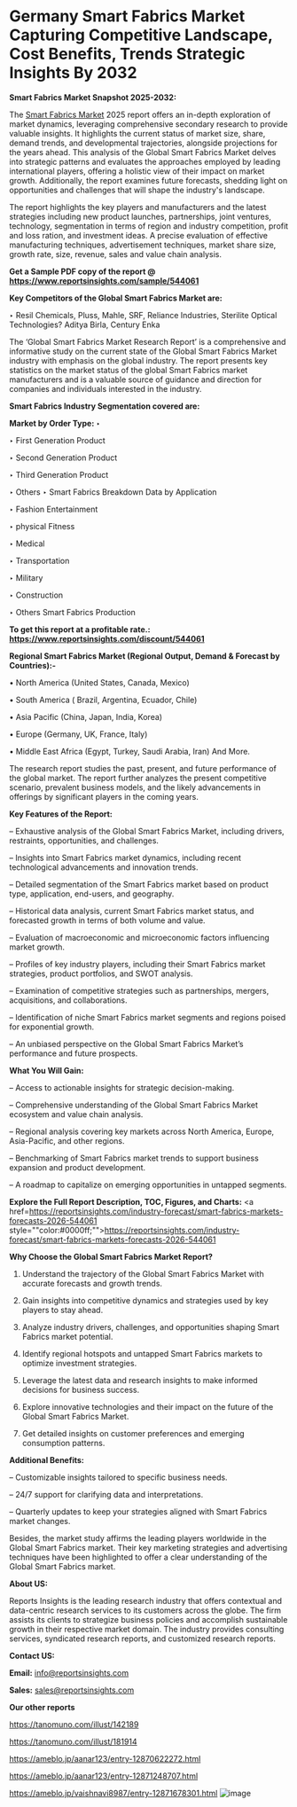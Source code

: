 # Germany Smart Fabrics Market Capturing Competitive Landscape, Cost Benefits, Trends Strategic Insights By 2032

<strong>Smart Fabrics Market Snapshot 2025-2032:</strong>

The <a href=https://www.reportsinsights.com/sample/544061>Smart Fabrics Market</a> 2025 report offers an in-depth exploration of market dynamics, leveraging comprehensive secondary research to provide valuable insights. It highlights the current status of market size, share, demand trends, and developmental trajectories, alongside projections for the years ahead. This analysis of the Global Smart Fabrics Market delves into strategic patterns and evaluates the approaches employed by leading international players, offering a holistic view of their impact on market growth. Additionally, the report examines future forecasts, shedding light on opportunities and challenges that will shape the industry's landscape.

The report highlights the key players and manufacturers and the latest strategies including new product launches, partnerships, joint ventures, technology, segmentation in terms of region and industry competition, profit and loss ration, and investment ideas. A precise evaluation of effective manufacturing techniques, advertisement techniques, market share size, growth rate, size, revenue, sales and value chain analysis.

<strong>Get a Sample PDF copy of the report @ <a href=https://www.reportsinsights.com/sample/544061 style=color:#0000ff;>https://www.reportsinsights.com/sample/544061</a></strong>

<strong>Key Competitors of the Global Smart Fabrics Market are:</strong>

‣ Resil Chemicals, Pluss, Mahle, SRF, Reliance Industries, Sterilite Optical Technologies? Aditya Birla, Century Enka

The ‘Global Smart Fabrics Market Research Report’ is a comprehensive and informative study on the current state of the Global Smart Fabrics Market industry with emphasis on the global industry. The report presents key statistics on the market status of the global Smart Fabrics market manufacturers and is a valuable source of guidance and direction for companies and individuals interested in the industry.

<strong>Smart Fabrics Industry Segmentation covered are:</strong>

<strong>Market by Order Type: </strong>
‣ 

‣ First Generation Product

‣ Second Generation Product

‣ Third Generation Product

‣ Others
‣ Smart Fabrics Breakdown Data by Application

‣ Fashion Entertainment

‣ physical Fitness

‣ Medical

‣ Transportation

‣ Military

‣ Construction

‣ Others
Smart Fabrics Production

<strong>To get this report at a profitable rate.: <a href=https://www.reportsinsights.com/discount/544061 style=color:#0000ff;>https://www.reportsinsights.com/discount/544061</a></strong>

<strong>Regional Smart Fabrics Market (Regional Output, Demand &amp; Forecast by Countries):-</strong>

• North America (United States, Canada, Mexico)

• South America ( Brazil, Argentina, Ecuador, Chile)

• Asia Pacific (China, Japan, India, Korea)

• Europe (Germany, UK, France, Italy)

• Middle East Africa (Egypt, Turkey, Saudi Arabia, Iran) And More.

The research report studies the past, present, and future performance of the global market. The report further analyzes the present competitive scenario, prevalent business models, and the likely advancements in offerings by significant players in the coming years.

<strong>Key Features of the Report:</strong>

– Exhaustive analysis of the Global Smart Fabrics Market, including drivers, restraints, opportunities, and challenges.

– Insights into Smart Fabrics market dynamics, including recent technological advancements and innovation trends.

– Detailed segmentation of the Smart Fabrics market based on product type, application, end-users, and geography.

– Historical data analysis, current Smart Fabrics market status, and forecasted growth in terms of both volume and value.

– Evaluation of macroeconomic and microeconomic factors influencing market growth.

– Profiles of key industry players, including their Smart Fabrics market strategies, product portfolios, and SWOT analysis.

– Examination of competitive strategies such as partnerships, mergers, acquisitions, and collaborations.

– Identification of niche Smart Fabrics market segments and regions poised for exponential growth.

– An unbiased perspective on the Global Smart Fabrics Market’s performance and future prospects.

<strong>What You Will Gain:</strong>

– Access to actionable insights for strategic decision-making.

– Comprehensive understanding of the Global Smart Fabrics Market ecosystem and value chain analysis.

– Regional analysis covering key markets across North America, Europe, Asia-Pacific, and other regions.

– Benchmarking of Smart Fabrics market trends to support business expansion and product development.

– A roadmap to capitalize on emerging opportunities in untapped segments.

<strong>Explore the Full Report Description, TOC, Figures, and Charts:</strong>
<a href=https://reportsinsights.com/industry-forecast/smart-fabrics-markets-forecasts-2026-544061 style=""color:#0000ff;"">https://reportsinsights.com/industry-forecast/smart-fabrics-markets-forecasts-2026-544061</a>

<strong>Why Choose the Global Smart Fabrics Market Report?</strong>

1. Understand the trajectory of the Global Smart Fabrics Market with accurate forecasts and growth trends.

2. Gain insights into competitive dynamics and strategies used by key players to stay ahead.

3. Analyze industry drivers, challenges, and opportunities shaping Smart Fabrics market potential.

4. Identify regional hotspots and untapped Smart Fabrics markets to optimize investment strategies.

5. Leverage the latest data and research insights to make informed decisions for business success.

6. Explore innovative technologies and their impact on the future of the Global Smart Fabrics Market.

7. Get detailed insights on customer preferences and emerging consumption patterns.

<strong>Additional Benefits:</strong>

– Customizable insights tailored to specific business needs.

– 24/7 support for clarifying data and interpretations.

– Quarterly updates to keep your strategies aligned with Smart Fabrics market changes.

Besides, the market study affirms the leading players worldwide in the Global Smart Fabrics market. Their key marketing strategies and advertising techniques have been highlighted to offer a clear understanding of the Global Smart Fabrics market.

<strong><strong>About US</strong>:</strong>

Reports Insights is the leading research industry that offers contextual and data-centric research services to its customers across the globe. The firm assists its clients to strategize business policies and accomplish sustainable growth in their respective market domain. The industry provides consulting services, syndicated research reports, and customized research reports.

<strong>Contact US:</strong>

<p class=><b>Email:</b> <a href=mailto:info@reportsinsights.com>info@reportsinsights.com</a></p>
<p class=><b>Sales:</b> <a href=mailto:sales@reportsinsights.com>sales@reportsinsights.com</a></p>

<strong>Our other reports</strong>

<a href=https://tanomuno.com/illust/142189>https://tanomuno.com/illust/142189</a>

<a href=https://tanomuno.com/illust/181914>https://tanomuno.com/illust/181914</a>

<a href=https://ameblo.jp/aanar123/entry-12870622272.html>https://ameblo.jp/aanar123/entry-12870622272.html</a>

<a href=https://ameblo.jp/aanar123/entry-12871248707.html>https://ameblo.jp/aanar123/entry-12871248707.html</a>

<a href=https://ameblo.jp/vaishnavi8987/entry-12871678301.html>https://ameblo.jp/vaishnavi8987/entry-12871678301.html</a>
![image](https://github.com/user-attachments/assets/6082c28f-7d16-4308-b8fd-502bdb2c395c)
